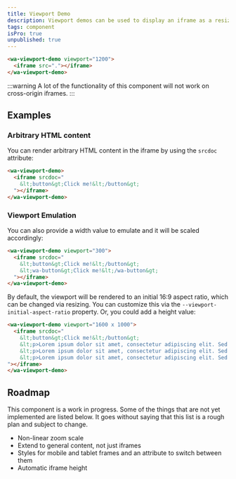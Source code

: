 ```yaml
---
title: Viewport Demo
description: Viewport demos can be used to display an iframe as a resizable, zoomable preview.
tags: component
isPro: true
unpublished: true
---
```


```html {.example}
<wa-viewport-demo viewport="1200">
  <iframe src="."></iframe>
</wa-viewport-demo>
```

:::warning
A lot of the functionality of this component will not work on cross-origin iframes.
:::

## Examples

### Arbitrary HTML content

You can render arbitrary HTML content in the iframe by using the `srcdoc` attribute:

```html {.example}
<wa-viewport-demo>
  <iframe srcdoc="
    &lt;button&gt;Click me!&lt;/button&gt;
  "></iframe>
</wa-viewport-demo>
```

### Viewport Emulation

You can also provide a width value to emulate and it will be scaled accordingly:

```html {.example}
<wa-viewport-demo viewport="300">
  <iframe srcdoc="
    &lt;button&gt;Click me!&lt;/button&gt;
    &lt;wa-button&gt;Click me!&lt;/wa-button&gt;
  "></iframe>
</wa-viewport-demo>
```

By default, the viewport will be rendered to an initial 16:9 aspect ratio,
which can be changed via resizing.
You can customize this via the `--viewport-initial-aspect-ratio` property.
Or, you could add a height value:

```html {.example}
<wa-viewport-demo viewport="1600 x 1000">
  <iframe srcdoc="
    &lt;button&gt;Click me!&lt;/button&gt;
    &lt;p>Lorem ipsum dolor sit amet, consectetur adipiscing elit. Sed maximus et tortor vel ullamcorper. Fusce tristique et justo quis auctor. In tristique dignissim dignissim. Fusce lacus urna, efficitur vel fringilla sed, hendrerit at ipsum. Donec suscipit ante ac ligula imperdiet varius. Aliquam ullamcorper augue sit amet lectus euismod finibus. Proin semper, diam at rhoncus posuere, diam dui semper turpis, ut faucibus mi ipsum nec ante. Morbi varius nibh ut facilisis varius. Pellentesque habitant morbi tristique senectus et netus et malesuada fames ac turpis egestas. Fusce in blandit velit. Aliquam massa eros, commodo eu vestibulum a, faucibus non risus.
    &lt;p>Lorem ipsum dolor sit amet, consectetur adipiscing elit. Sed maximus et tortor vel ullamcorper. Fusce tristique et justo quis auctor. In tristique dignissim dignissim. Fusce lacus urna, efficitur vel fringilla sed, hendrerit at ipsum. Donec suscipit ante ac ligula imperdiet varius. Aliquam ullamcorper augue sit amet lectus euismod finibus. Proin semper, diam at rhoncus posuere, diam dui semper turpis, ut faucibus mi ipsum nec ante. Morbi varius nibh ut facilisis varius. Pellentesque habitant morbi tristique senectus et netus et malesuada fames ac turpis egestas. Fusce in blandit velit. Aliquam massa eros, commodo eu vestibulum a, faucibus non risus.
    &lt;p>Lorem ipsum dolor sit amet, consectetur adipiscing elit. Sed maximus et tortor vel ullamcorper. Fusce tristique et justo quis auctor. In tristique dignissim dignissim. Fusce lacus urna, efficitur vel fringilla sed, hendrerit at ipsum. Donec suscipit ante ac ligula imperdiet varius. Aliquam ullamcorper augue sit amet lectus euismod finibus. Proin semper, diam at rhoncus posuere, diam dui semper turpis, ut faucibus mi ipsum nec ante. Morbi varius nibh ut facilisis varius. Pellentesque habitant morbi tristique senectus et netus et malesuada fames ac turpis egestas. Fusce in blandit velit. Aliquam massa eros, commodo eu vestibulum a, faucibus non risus.
"></iframe>
</wa-viewport-demo>
```

## Roadmap

This component is a work in progress.
Some of the things that are not yet implemented are listed below.
It goes without saying that this list is a rough plan and subject to change.

- Non-linear zoom scale
- Extend to general content, not just iframes
- Styles for mobile and tablet frames and an attribute to switch between them
- Automatic iframe height